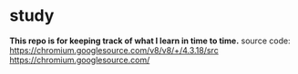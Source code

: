 ﻿# study
**This repo is for keeping track of what I learn in time to time.**
source code: 
https://chromium.googlesource.com/v8/v8/+/4.3.18/src
https://chromium.googlesource.com/

